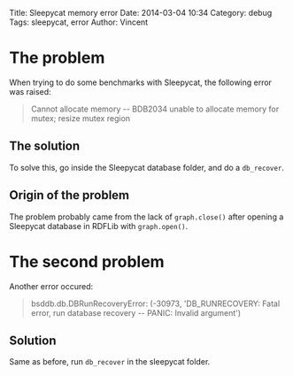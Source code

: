Title: Sleepycat memory error
Date: 2014-03-04 10:34
Category: debug
Tags: sleepycat, error
Author: Vincent

# The problem
When trying to do some benchmarks with Sleepycat, the following error was raised:

> Cannot allocate memory -- BDB2034 unable to allocate memory for mutex; resize mutex region

## The solution
To solve this, go inside the Sleepycat database folder, and do a `db_recover`.

## Origin of the problem
The problem probably came from the lack of `graph.close()` after opening a
Sleepycat database in RDFLib with `graph.open()`.

# The second problem
Another error occured:

> bsddb.db.DBRunRecoveryError: (-30973, 'DB_RUNRECOVERY: Fatal error, run database recovery -- PANIC: Invalid argument')

## Solution
Same as before, run `db_recover` in the sleepycat folder.
